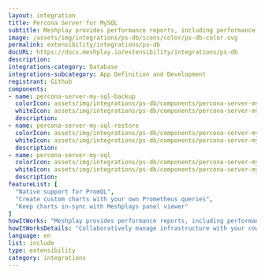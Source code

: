 ```yaml
---
layout: integration
title: Percona Server for MySQL
subtitle: Meshplay provides performance reports, including performance test results, node resource metrics etc. so that operators may easily understand the overhead of their service mesh’s control plane and data plane in context of the overhead incurred on nodes running within the cluster. In order to generate performance test reports of service meshes and their workloads, Meshplay uses Grafana and/or Prometheus as visualization and metrics systems, respectively. This guide outlines the requirements necessary for Meshplay to connect to these systems. The steps may vary depending upon the service mesh and its configuration.
image: /assets/img/integrations/ps-db/icons/color/ps-db-color.svg
permalink: extensibility/integrations/ps-db
docURL: https://docs.meshplay.io/extensibility/integrations/ps-db
description: 
integrations-category: Database
integrations-subcategory: App Definition and Development
registrant: Github
components: 
- name: percona-server-my-sql-backup
  colorIcon: assets/img/integrations/ps-db/components/percona-server-my-sql-backup/icons/color/percona-server-my-sql-backup-color.svg
  whiteIcon: assets/img/integrations/ps-db/components/percona-server-my-sql-backup/icons/white/percona-server-my-sql-backup-white.svg
  description: 
- name: percona-server-my-sql-restore
  colorIcon: assets/img/integrations/ps-db/components/percona-server-my-sql-restore/icons/color/percona-server-my-sql-restore-color.svg
  whiteIcon: assets/img/integrations/ps-db/components/percona-server-my-sql-restore/icons/white/percona-server-my-sql-restore-white.svg
  description: 
- name: percona-server-my-sql
  colorIcon: assets/img/integrations/ps-db/components/percona-server-my-sql/icons/color/percona-server-my-sql-color.svg
  whiteIcon: assets/img/integrations/ps-db/components/percona-server-my-sql/icons/white/percona-server-my-sql-white.svg
  description: 
featureList: [
  "Native support for PromQL",
  "Create custom charts with your own Prometheus queries",
  "Keep charts in-sync with Meshplays panel viewer"
]
howItWorks: "Meshplay provides performance reports, including performance test results, node resource metrics etc. so that operators may easily understand the overhead of their service mesh’s control plane and data plane in context of the overhead incurred on nodes running within the cluster. In order to generate performance test reports of service meshes and their workloads, Meshplay uses Grafana and/or Prometheus as visualization and metrics systems, respectively. This guide outlines the requirements necessary for Meshplay to connect to these systems. The steps may vary depending upon the service mesh and its configuration."
howItWorksDetails: "Collaboratively manage infrastructure with your coworkers synchronously sharing the same designs."
language: en
list: include
type: extensibility
category: integrations
---
```

